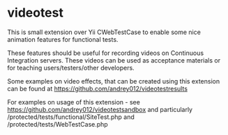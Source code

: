 # videotest

This is small extension over Yii CWebTestCase to enable some nice animation features for functional tests.

These features should be useful for recording videos on Continuous Integration servers. These videos can be used as acceptance materials or for teaching users/testers/other developers. 

Some examples on video effects, that can be created using this extension can be found at https://github.com/andrey012/videotestresults

For examples on usage of this extension - see https://github.com/andrey012/videotestsandbox and particularly /protected/tests/functional/SiteTest.php and /protected/tests/WebTestCase.php



